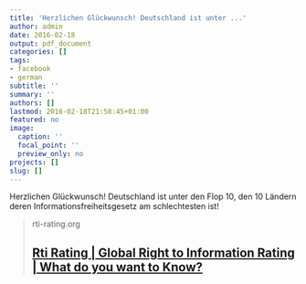 ```yaml
---
title: 'Herzlichen Glückwunsch! Deutschland ist unter ...'
author: admin
date: 2016-02-18
output: pdf_document
categories: []
tags:
- facebook
- german
subtitle: ''
summary: ''
authors: []
lastmod: 2016-02-18T21:58:45+01:00
featured: no
image:
  caption: ''
  focal_point: ''
  preview_only: no
projects: []
slug: []
---
```

Herzlichen Glückwunsch! Deutschland ist unter den Flop 10, den 10 Ländern deren Informationsfreiheitsgesetz am schlechtesten ist!
> rti-rating.org
> ## [Rti Rating | Global Right to Information Rating | What do you want to Know?](http://www.rti-rating.org/)
>

